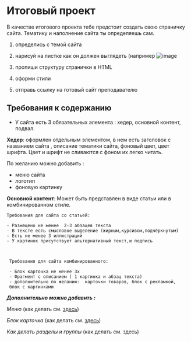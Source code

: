 ﻿# Итоговый проект

В качестве итогового проекта тебе предстоит создать свою страничку сайта. Тематику и наполнение сайта ты определяешь сам.

1. определись с темой сайта
2. нарисуй на листке как он должен выглядеть (например ![image](https://user-images.githubusercontent.com/99833055/201028845-5107dcd4-dd5a-4935-91fd-9dce47db07bf.png)

3. пропиши структуру странички в HTML
4. оформи стили
5. отправь ссылку на готовый сайт преподавателю

## Требования к содержанию

 - У сайта есть 3 обязательных элемента : хедер, основной контент, подвал.
  
  **Хедер**: оформлен отдельным элементом, в нем есть заголовок с названием сайта , описание тематики сайта, фоновый цвет, цвет шрифта. Цвет и шрифт не сливаются с фоном их легко читать.
  
  
  По желанию можно добавить :
 - меню сайта
 - логотип
 - фоновую картинку

**Основной контент**: Может быть представлен в виде статьи или в комбинированном стиле. 

	Требования для сайта со статьей:
	
	- Размещено не менее  2-3 абзацев текста
	- В тексте есть смысловое выделение (жирным,курсивом,подчёркнутым)
	- Есть не менее 3 иллюстраций
	- У картинок присутствует альтернативный текст,и подпись



	 Требования для сайта комбинированного:
	 
	 - Блок карточка не менее 3х
	 - Фрагмент с описанием ( 1 картинка и абзац текста)
	 - дополнительно по желанию:  карточки товаров, блок с рекламкой, 
	 блок с картинками

***Дополнительно можно добавить :*** 

*Меню* (как делать см. [здесь](https://github.com/Anastariya-qa-37/AcademyTopHTML/blob/main/Задачи/Меню.md))

*Блок карточка*  (как делать см. [здесь](https://github.com/Anastariya-qa-37/AcademyTopHTML/blob/main/Задачи/Оформление%20блока%20карточки.md))

*Как делать разделы и группы*  (как делать см. здесь)
	 
 

	 

